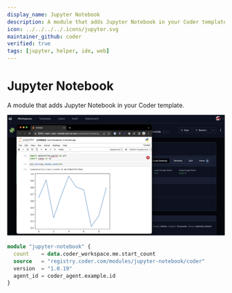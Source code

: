 ```yaml
---
display_name: Jupyter Notebook
description: A module that adds Jupyter Notebook in your Coder template.
icon: ../../../../.icons/jupyter.svg
maintainer_github: coder
verified: true
tags: [jupyter, helper, ide, web]
---
```


# Jupyter Notebook

A module that adds Jupyter Notebook in your Coder template.

![Jupyter Notebook](../../.images/jupyter-notebook.png)

```tf
module "jupyter-notebook" {
  count    = data.coder_workspace.me.start_count
  source   = "registry.coder.com/modules/jupyter-notebook/coder"
  version  = "1.0.19"
  agent_id = coder_agent.example.id
}
```
